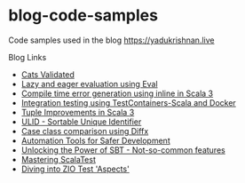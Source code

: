 # blog-code-samples
Code samples used in the blog https://yadukrishnan.live

Blog Links

- [Cats Validated](https://yadukrishnan.live/data-validation-and-error-accumulation-using-cats-validated)
- [Lazy and eager evaluation using Eval](https://yadukrishnan.live/lazy-and-eager-computations-in-cats-using-eval)
- [Compile time error generation using inline in Scala 3](https://yadukrishnan.live/compile-time-error-generation-using-inline-in-scala-3)
- [Integration testing using TestContainers-Scala and Docker](https://yadukrishnan.live/easy-integration-testing-with-testcontainer-scala)
- [Tuple Improvements in Scala 3](https://yadukrishnan.live/tuple-improvements-in-scala-3)
- [ULID - Sortable Unique Identifier](https://yadukrishnan.live/ulid-sortable-unique-identifier)
- [Case class comparison using Diffx](https://yadukrishnan.live/comparing-case-class-instances-using-diffx)
- [Automation Tools for Safer Development](https://yadukrishnan.live/useful-automation-tools-for-scala-development)
- [Unlocking the Power of SBT - Not-so-common features](https://yadukrishnan.live/unlocking-the-power-of-sbt-a-beginners-guide-to-understanding-not-so-common-features)
- [Mastering ScalaTest](https://yadukrishnan.live/mastering-scalatest-exploring-tagging-retry-runner-and-more)
- [Diving into ZIO Test 'Aspects'](https://yadukrishnan.live/diving-into-zio-test-aspects-streamlining-cross-cutting-concerns-in-testing)
